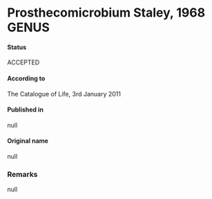 # Prosthecomicrobium Staley, 1968 GENUS

#### Status
ACCEPTED

#### According to
The Catalogue of Life, 3rd January 2011

#### Published in
null

#### Original name
null

### Remarks
null